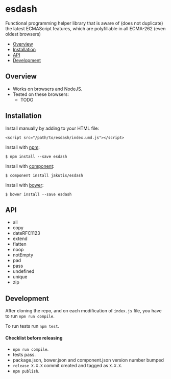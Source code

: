 # esdash

Functional programming helper library that is aware of (does not duplicate) the latest ECMAScript features, which are polyfillable in all ECMA-262 (even oldest browsers)

- [Overview](#overview)
- [Installation](#installation)
- [API](#api)
- [Development](#development)

## Overview

* Works on browsers and NodeJS.
* Tested on these browsers:
  * TODO

## Installation

  Install manually by adding to your HTML file:

    <script src="/path/to/esdash/index.umd.js"></script>

  Install with [npm](https://www.npmjs.org/package/esdash):

    $ npm install --save esdash

  Install with [component](http://component.io/jakutis/esdash):

    $ component install jakutis/esdash

  Install with [bower](http://bower.io):

    $ bower install --save esdash

## API

* all
* copy
* dateRFC1123
* extend
* flatten
* noop
* notEmpty
* pad
* pass
* undefined
* unique
* zip

## Development

After cloning the repo, and on each modification of `index.js` file, you have to run `npm run compile`.

To run tests run `npm test`.

#### Checklist before releasing

* `npm run compile`.
* tests pass.
* package.json, bower.json and component.json version number bumped
* `release X.X.X` commit created and tagged as `X.X.X`.
* `npm publish`.
